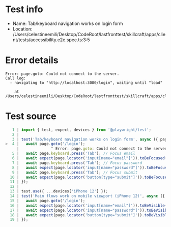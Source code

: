 # Test info

- Name: Tab/keyboard navigation works on login form
- Location: /Users/celestineemili/Desktop/CodeRoot/lastfronttest/skillcraft/apps/client/tests/accessibility.e2e.spec.ts:3:5

# Error details

```
Error: page.goto: Could not connect to the server.
Call log:
  - navigating to "http://localhost:3000/login", waiting until "load"

    at /Users/celestineemili/Desktop/CodeRoot/lastfronttest/skillcraft/apps/client/tests/accessibility.e2e.spec.ts:4:14
```

# Test source

```ts
   1 | import { test, expect, devices } from '@playwright/test';
   2 |
   3 | test('Tab/keyboard navigation works on login form', async ({ page }) => {
>  4 |   await page.goto('/login');
     |              ^ Error: page.goto: Could not connect to the server.
   5 |   await page.keyboard.press('Tab'); // Focus email
   6 |   await expect(page.locator('input[name="email"]')).toBeFocused();
   7 |   await page.keyboard.press('Tab'); // Focus password
   8 |   await expect(page.locator('input[name="password"]')).toBeFocused();
   9 |   await page.keyboard.press('Tab'); // Focus submit
  10 |   await expect(page.locator('button[type="submit"]')).toBeFocused();
  11 | });
  12 |
  13 | test.use({ ...devices['iPhone 12'] });
  14 | test('Main flows work on mobile viewport (iPhone 12)', async ({ page }) => {
  15 |   await page.goto('/login');
  16 |   await expect(page.locator('input[name="email"]')).toBeVisible();
  17 |   await expect(page.locator('input[name="password"]')).toBeVisible();
  18 |   await expect(page.locator('button[type="submit"]')).toBeVisible();
  19 | }); 
```